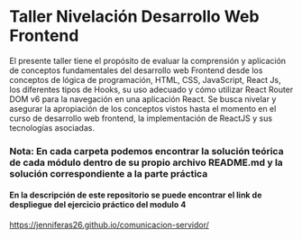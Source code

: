 # Taller Nivelación Desarrollo Web Frontend
El presente taller tiene el propósito de evaluar la comprensión y aplicación de conceptos fundamentales del desarrollo web Frontend desde los conceptos de lógica de programación, HTML, CSS, JavaScript, React Js, los diferentes tipos de Hooks, su uso adecuado y cómo
utilizar React Router DOM v6 para la navegación en una aplicación React. Se busca nivelar y asegurar la apropiación de los conceptos vistos hasta el momento en el curso de desarrollo web frontend, la implementación de ReactJS y sus tecnologías asociadas.

### Nota:  En cada carpeta podemos encontrar la solución teórica de cada módulo dentro de su propio archivo README.md y la solución correspondiente a la parte práctica

#### En la descripción de este repositorio se puede encontrar el link de despliegue del ejercicio práctico del modulo 4


https://jenniferas26.github.io/comunicacion-servidor/

